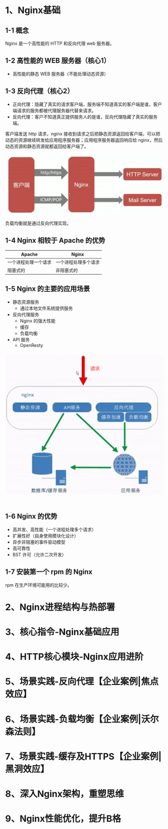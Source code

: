 # 1、Nginx基础

## 1-1 概念

Nginx 是一个高性能的 HTTP 和反向代理 web 服务器。

## 1-2 高性能的 WEB 服务器（核心1）

- 高性能的静态 WEB 服务器（不能处理动态资源）

## 1-3 反向代理（核心2）

- 正向代理：隐藏了真实的请求客户端，服务端不知道真实的客户端是谁，客户端请求的服务都被代理服务器代替来请求。
- 反向代理：客户不知道真正提供服务人的是谁，反向代理隐藏了真实的服务端。

客户端发送 http 请求，nginx 接收到请求之后把静态资源返回给客户端，可以把动态的资源继续转发给应用程序服务器；应用程序服务器返回响应给 nginx，然后动态资源和静态资源就都返回给客户端了。

![](./media/1.png)

负载均衡就是通过反向代理实现。

## 1-4 Nginx 相较于 Apache 的优势

| Apache               | Nginx                |
| -------------------- | -------------------- |
| 一个进程处理一个请求 | 一个进程处理多个请求 |
| 阻塞式的             | 非阻塞式的           |

## 1-5 Nginx 的主要的应用场景

- 静态资源服务
  - 通过本地文件系统提供服务
- 反向代理服务
  - Nginx 的强大性能
  - 缓存 
  - 负载均衡
- API 服务
  - OpenResty

![](./media/2.png)

## 1-6 Nginx 的优势

- 高并发、高性能（一个进程处理多个请求）
- 扩展性好（自身使用模块化设计）
- 异步非阻塞的事件驱动模型
- 高可靠性
- BST 许可（允许二次开发）

## 1-7 安装第一个 rpm 的 Nginx

rpm 在生产环境可能用的比较少。



# 2、Nginx进程结构与热部署



# 3、核心指令-Nginx基础应用



# 4、HTTP核心模块-Nginx应用进阶



# 5、场景实践-反向代理【企业案例|焦点效应】



# 6、场景实践-负载均衡【企业案例|沃尔森法则】



# 7、场景实践-缓存及HTTPS【企业案例|黑洞效应】



# 8、深入Nginx架构，重塑思维



# 9、Nginx性能优化，提升B格



